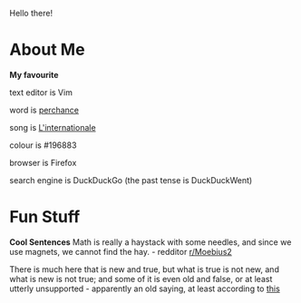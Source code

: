 Hello there!

# About Me

**My favourite**

text editor is Vim

word is [perchance](https://www.youtube.com/watch?v=SOceYlhCwjs)

song is [L'internationale](https://www.youtube.com/watch?v=doEqUhFiQS4)

colour is #196883

browser is Firefox

search engine is DuckDuckGo \(the past tense is DuckDuckWent\)

# Fun Stuff

**Cool Sentences**
Math is really a haystack with some needles, and since we use magnets, we cannot find the hay. - redditor [r/Moebius2](https://www.reddit.com/user/Moebius2/)

There is much here that is new and true, but what is true is not new, and what is new is not true; and some of it is even old and false, or at least utterly unsupported - apparently an old saying, at least according to [this](http://bactra.org/reviews/wolfram/)

